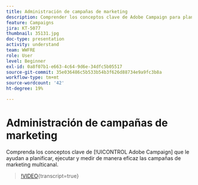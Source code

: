 ```yaml
---
title: Administración de campañas de marketing
description: Comprender los conceptos clave de Adobe Campaign para planificar, ejecutar y medir de manera eficaz las campañas de marketing multicanal.
feature: Campaigns
jira: KT-5077
thumbnail: 35131.jpg
doc-type: presentation
activity: understand
team: WWFRE
role: User
level: Beginner
exl-id: 0a8f07b1-e663-4c64-9d6e-34dfc5b05517
source-git-commit: 35e036486c5b533b54b3f626d88734e9a9fc3b8a
workflow-type: tm+mt
source-wordcount: '42'
ht-degree: 19%

---
```


# Administración de campañas de marketing

Comprenda los conceptos clave de [!UICONTROL Adobe Campaign] que le ayudan a planificar, ejecutar y medir de manera eficaz las campañas de marketing multicanal.

>[!VIDEO](https://video.tv.adobe.com/v/326574?quality=12&learn=on&captions=spa){transcript=true}
